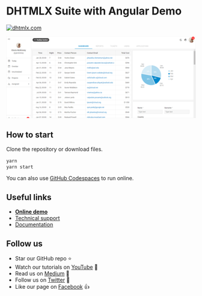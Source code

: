 # DHTMLX Suite with Angular Demo

[![dhtmlx.com](https://img.shields.io/badge/made%20by-DHTMLX-blue)](https://dhtmlx.com/)

![DHTMLX Suite with Angular Demo](https://raw.githubusercontent.com/DHTMLX/angular-suite-demo/master/suite.png)

## How to start

Clone the repository or download files.

```
yarn
yarn start
```
You can also use [GitHub Codespaces](https://docs.github.com/en/codespaces/developing-in-a-codespace/creating-a-codespace-for-a-repository) to run online.

## Useful links

- **[Online demo](https://replit.com/@dhtmlx/dhtmlx-suite-with-angular)**
- [Technical support ](https://forum.dhtmlx.com/c/suite)
- [Documentation](https://docs.dhtmlx.com/suite/)

## Follow us

- Star our GitHub repo :star:
- Watch our tutorials on [YouTube](https://www.youtube.com/user/dhtmlx/videos) :eyes:
- Read us on [Medium](https://dhtmlx.medium.com) :newspaper:
- Follow us on [Twitter](https://twitter.com/dhtmlx) :feet:
- Like our page on [Facebook](https://www.facebook.com/dhtmlx/) :thumbsup: